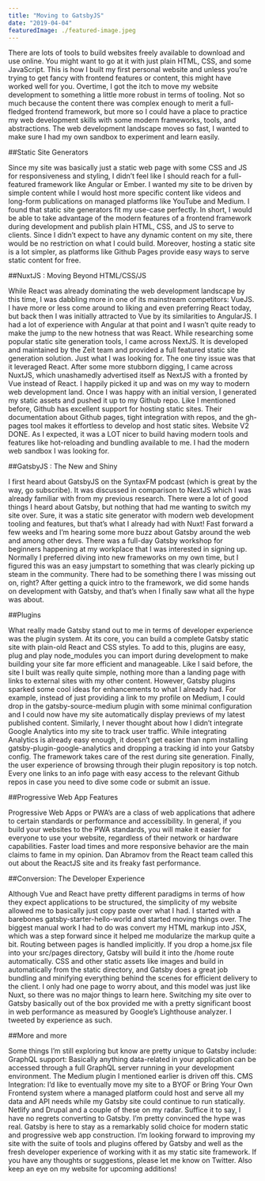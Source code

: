 ```yaml
---
title: "Moving to GatsbyJS"
date: "2019-04-04"
featuredImage: ./featured-image.jpeg
---
```


There are lots of tools to build websites freely available to download and use online. You might want to go at it with just plain HTML, CSS, and some JavaScript. This is how I built my first personal website and unless you’re trying to get fancy with frontend features or content, this might have worked well for you.
Overtime, I got the itch to move my website development to something a little more robust in terms of tooling. Not so much because the content there was complex enough to merit a full-fledged frontend framework, but more so I could have a place to practice my web development skills with some modern frameworks, tools, and abstractions. The web development landscape moves so fast, I wanted to make sure I had my own sandbox to experiment and learn easily.

##Static Site Generators

Since my site was basically just a static web page with some CSS and JS for responsiveness and styling, I didn’t feel like I should reach for a full-featured framework like Angular or Ember. I wanted my site to be driven by simple content while I would host more specific content like videos and long-form publications on managed platforms like YouTube and Medium.
I found that static site generators fit my use-case perfectly. In short, I would be able to take advantage of the modern features of a frontend framework during development and publish plain HTML, CSS, and JS to serve to clients. Since I didn’t expect to have any dynamic content on my site, there would be no restriction on what I could build. Moreover, hosting a static site is a lot simpler, as platforms like Github Pages provide easy ways to serve static content for free.

##NuxtJS : Moving Beyond HTML/CSS/JS

While React was already dominating the web development landscape by this time, I was dabbling more in one of its mainstream competitors: VueJS. I have more or less come around to liking and even preferring React today, but back then I was initially attracted to Vue by its similarities to AngularJS. I had a lot of experience with Angular at that point and I wasn’t quite ready to make the jump to the new hotness that was React.
While researching some popular static site generation tools, I came across NextJS. It is developed and maintained by the Zeit team and provided a full featured static site generation solution. Just what I was looking for. The one tiny issue was that it leveraged React.
After some more stubborn digging, I came across NuxtJS, which unashamedly advertised itself as NextJS with a fronted by Vue instead of React. I happily picked it up and was on my way to modern web development land.
Once I was happy with an initial version, I generated my static assets and pushed it up to my Github repo. Like I mentioned before, Github has excellent support for hosting static sites. Their documentation about Github pages, tight integration with repos, and the gh-pages tool makes it effortless to develop and host static sites.
Website V2 DONE. As I expected, it was a LOT nicer to build having modern tools and features like hot-reloading and bundling available to me. I had the modern web sandbox I was looking for.

##GatsbyJS : The New and Shiny

I first heard about GatsbyJS on the SyntaxFM podcast (which is great by the way, go subscribe). It was discussed in comparison to NextJS which I was already familiar with from my previous research. There were a lot of good things I heard about Gatsby, but nothing that had me wanting to switch my site over. Sure, it was a static site generator with modern web development tooling and features, but that’s what I already had with Nuxt!
Fast forward a few weeks and I’m hearing some more buzz about Gatsby around the web and among other devs. There was a full-day Gatsby workshop for beginners happening at my workplace that I was interested in signing up. Normally I preferred diving into new frameworks on my own time, but I figured this was an easy jumpstart to something that was clearly picking up steam in the community. There had to be something there I was missing out on, right? After getting a quick intro to the framework, we did some hands on development with Gatsby, and that’s when I finally saw what all the hype was about.

##Plugins

What really made Gatsby stand out to me in terms of developer experience was the plugin system. At its core, you can build a complete Gatsby static site with plain-old React and CSS styles. To add to this, plugins are easy, plug and play node_modules you can import during development to make building your site far more efficient and manageable.
Like I said before, the site I built was really quite simple, nothing more than a landing page with links to external sites with my other content. However, Gatsby plugins sparked some cool ideas for enhancements to what I already had. For example, instead of just providing a link to my profile on Medium, I could drop in the gatsby-source-medium plugin with some minimal configuration and I could now have my site automatically display previews of my latest published content.
Similarly, I never thought about how I didn’t integrate Google Analytics into my site to track user traffic. While integrating Analytics is already easy enough, it doesn’t get easier than npm installing gatsby-plugin-google-analytics and dropping a tracking id into your Gatsby config. The framework takes care of the rest during site generation.
Finally, the user experience of browsing through their plugin repository is top notch. Every one links to an info page with easy access to the relevant Github repos in case you need to dive some code or submit an issue.

##Progressive Web App Features

Progressive Web Apps or PWA’s are a class of web applications that adhere to certain standards or performance and accessibility. In general, if you build your websites to the PWA standards, you will make it easier for everyone to use your website, regardless of their network or hardware capabilities.
Faster load times and more responsive behavior are the main claims to fame in my opinion. Dan Abramov from the React team called this out about the ReactJS site and its freaky fast performance.

##Conversion: The Developer Experience

Although Vue and React have pretty different paradigms in terms of how they expect applications to be structured, the simplicity of my website allowed me to basically just copy paste over what I had. I started with a barebones gatsby-starter-hello-world and started moving things over. The biggest manual work I had to do was convert my HTML markup into JSX, which was a step forward since it helped me modularize the markup quite a bit.
Routing between pages is handled implicitly. If you drop a home.jsx file into your src/pages directory, Gatsby will build it into the /home route automatically. CSS and other static assets like images and build in automatically from the static directory, and Gatsby does a great job bundling and minifying everything behind the scenes for efficient delivery to the client. I only had one page to worry about, and this model was just like Nuxt, so there was no major things to learn here.
Switching my site over to Gatsby basically out of the box provided me with a pretty significant boost in web performance as measured by Google’s Lighthouse analyzer. I tweeted by experience as such.

##More and more

Some things I’m still exploring but know are pretty unique to Gatsby include:
GraphQL support: Basically anything data-related in your application can be accessed through a full GraphQL server running in your development environment. The Medium plugin I mentioned earlier is driven off this.
CMS Integration: I’d like to eventually move my site to a BYOF or Bring Your Own Frontend system where a managed platform could host and serve all my data and API needs while my Gatsby site could continue to run statically. Netlify and Drupal and a couple of these on my radar.
Suffice it to say, I have no regrets converting to Gatsby. I’m pretty convinced the hype was real. Gatsby is here to stay as a remarkably solid choice for modern static and progressive web app construction.
I’m looking forward to improving my site with the suite of tools and plugins offered by Gatsby and well as the fresh developer experience of working with it as my static site framework.
If you have any thoughts or suggestions, please let me know on Twitter. Also keep an eye on my website for upcoming additions!

